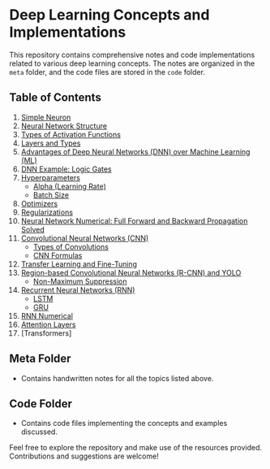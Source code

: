 # Deep Learning Concepts and Implementations

This repository contains comprehensive notes and code implementations related to various deep learning concepts. The notes are organized in the `meta` folder, and the code files are stored in the `code` folder.

## Table of Contents

1. [Simple Neuron](#simple-neuron)
2. [Neural Network Structure](#neural-network-structure)
3. [Types of Activation Functions](#types-of-activation-functions)
4. [Layers and Types](#layers-and-types)
5. [Advantages of Deep Neural Networks (DNN) over Machine Learning (ML)](#advantages-of-dnn-over-ml)
6. [DNN Example: Logic Gates](#dnn-example-logic-gates)
7. [Hyperparameters](#hyperparameters)
   - [Alpha (Learning Rate)](#alpha-learning-rate)
   - [Batch Size](#batch-size)
8. [Optimizers](#optimizers)
9. [Regularizations](#regularizations)
10. [Neural Network Numerical: Full Forward and Backward Propagation Solved](#nn-numerical-full-forward-and-backward-solved)
11. [Convolutional Neural Networks (CNN)](#cnn)
    - [Types of Convolutions](#types-of-convolutions)
    - [CNN Formulas](#cnn-formulas)
12. [Transfer Learning and Fine-Tuning](#transfer-learning-and-fine-tuning)
13. [Region-based Convolutional Neural Networks (R-CNN) and YOLO](#rcnn-and-yolo)
    - [Non-Maximum Suppression](#non-maximum-suppression)
14. [Recurrent Neural Networks (RNN)](#rnn)
    - [LSTM](#lstm)
    - [GRU](#gru)
15. [RNN Numerical](#rnn-numerical)
16. [Attention Layers](#attention-layers)
17. [Transformers]

## Meta Folder
- Contains handwritten notes for all the topics listed above.

## Code Folder
- Contains code files implementing the concepts and examples discussed.

Feel free to explore the repository and make use of the resources provided. Contributions and suggestions are welcome!

